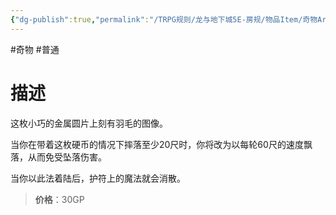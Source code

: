 ```yaml
---
{"dg-publish":true,"permalink":"/TRPG规则/龙与地下城5E-房规/物品Item/奇物Artifact/【C】羽落护符/"}
---
```



#奇物 #普通 
# 描述
这枚小巧的金属圆片上刻有羽毛的图像。

当你在带着这枚硬币的情况下摔落至少20尺时，你将改为以每轮60尺的速度飘落，从而免受坠落伤害。

当你以此法着陆后，护符上的魔法就会消散。

>**价格**：30GP